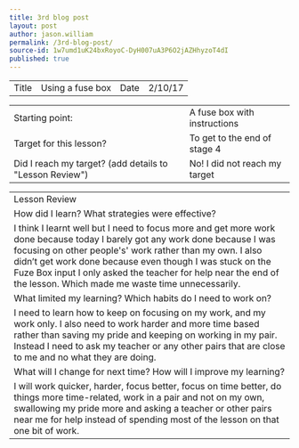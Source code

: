 ```yaml
---
title: 3rd blog post
layout: post
author: jason.william
permalink: /3rd-blog-post/
source-id: 1w7umd1uK24bxRoyoC-DyH007uA3P6O2jAZHhyzoT4dI
published: true
---
```

<table>
  <tr>
    <td>Title</td>
    <td>Using a fuse box</td>
    <td>Date</td>
    <td>2/10/17</td>
  </tr>
</table>


<table>
  <tr>
    <td>Starting point:</td>
    <td>A fuse box with instructions</td>
  </tr>
  <tr>
    <td>Target for this lesson?</td>
    <td>To get to the end of stage 4</td>
  </tr>
  <tr>
    <td>Did I reach my target? 
(add details to "Lesson Review")</td>
    <td>No! I did not reach my target</td>
  </tr>
</table>


<table>
  <tr>
    <td>Lesson Review</td>
  </tr>
  <tr>
    <td>How did I learn? What strategies were effective? </td>
  </tr>
  <tr>
    <td>I think I learnt well but I need to focus more and get more work done because today I barely got any work done because I was focusing on other people's' work rather than my own. I also didn’t get work done because even though I was stuck on the Fuze Box input I only asked the teacher for help near the end of the lesson. Which made me waste time unnecessarily.</td>
  </tr>
  <tr>
    <td>What limited my learning? Which habits do I need to work on? </td>
  </tr>
  <tr>
    <td>I need to learn how to keep on focusing on my work, and my work only. I also need to work harder and more time based rather than saving my pride and keeping on working in my pair. Instead I need to ask my teacher or any other pairs that are  close to me and no what they are doing. </td>
  </tr>
  <tr>
    <td>What will I change for next time? How will I improve my learning?</td>
  </tr>
  <tr>
    <td>I will work quicker, harder, focus better, focus on time better, do things more time-related, work in a pair and not on my own, swallowing my pride more and asking a teacher or other pairs near me for help instead of spending most of the lesson on that one bit of work.</td>
  </tr>
</table>


